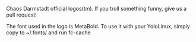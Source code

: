 Chaos Darmstadt official logos(tm). If you troll something funny, give us a pull request!

The font used in the logo is MetaBold. 
To use it with your YoloLinux, simply copy to ~/.fonts/ and run fc-cache
